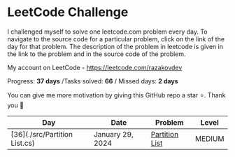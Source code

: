# LeetCode Challenge
I challenged myself to solve one leetcode.com problem every day. To navigate to the source code for a particular problem, click on the link of the day for that problem. The description of the problem in leetcode is given in the link to the problem and in the source code of the problem. 

My account on LeetCode - https://leetcode.com/razakovdev

Progress: **37 days** /Tasks solved: **66** / Missed days: **2 days**

You can give me more motivation by giving this GitHub repo a star ⭐. Thank you 🙏

| Day                                                                         | Date               | Problem                                                                                                                                                                | Level   |
|-----------------------------------------------------------------------------|--------------------|------------------------------------------------------------------------------------------------------------------------------------------------------------------------|---------|
| [36](./src/Partition List.cs)                                               | January 29, 2024   | [Partition List](https://leetcode.com/problems/partition-list)                                                                                                           | MEDIUM  |
